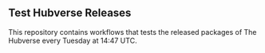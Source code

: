 ## Test Hubverse Releases

This repository contains workflows that tests the released packages of The Hubverse every Tuesday at 14:47 UTC.
